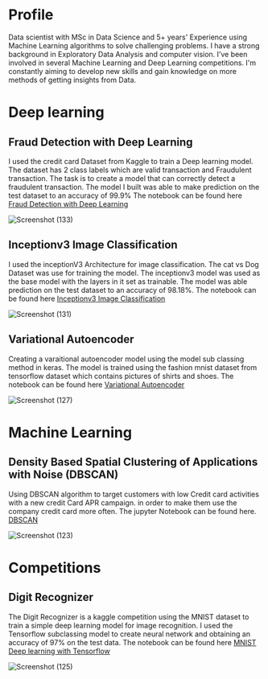 <h1>Profile</h1>
Data scientist with MSc in Data Science and 5+ years' Experience using Machine Learning algorithms to solve challenging problems. I have a strong background in Exploratory Data Analysis and computer vision. I’ve been involved in several Machine Learning and Deep Learning competitions. I'm constantly aiming to develop new skills and gain knowledge on more methods of getting insights from Data.



<h1>Deep learning</h1>
<h2> Fraud Detection with Deep Learning</h2>
I used the credit card Dataset from Kaggle to train a Deep learning model. The dataset has 2 class labels which are valid transaction and Fraudulent transaction. The task is to create a model that can correctly detect a fraudulent transaction. The model I built was able to make prediction on the test dataset to an accuracy of 99.9%
The notebook can be found here
<a href='https://nbviewer.org/github/Ayoola17/Deep-learning-Notebook/blob/main/Deep%20learning/Fraud_detection_with_Deep_learning_.ipynb'>Fraud Detection with Deep Learning</a>

![Screenshot (133)](https://user-images.githubusercontent.com/16554628/210299194-b44441c0-2ce0-4a06-89b3-abe98f70cabc.png)

<h2>Inceptionv3 Image Classification</h2>
I used the inceptionV3 Architecture for image classification. The cat vs Dog Dataset was use for training the model. The inceptionv3 model was used as the base model with the layers in it set as trainable. The model was able prediction on the test dataset to an accuracy of 98.18%. The notebook can be found here
<a href='https://github.com/Ayoola17/Deep-learning-Notebook/blob/main/Deep%20learning/Inceptionv3_image_classification.ipynb'>Inceptionv3 Image Classification</a>

![Screenshot (131)](https://user-images.githubusercontent.com/16554628/210192995-f5b9f0df-e79b-4407-8b4b-05af9e8daadc.png)

<h2> Variational Autoencoder</h2>
Creating a varaitional autoencoder model using the model sub classing method in keras. The model is trained using the fashion mnist dataset from tensorflow dataset which contains pictures of shirts and shoes. The notebook can be found here
<a href='https://github.com/Ayoola17/Deep-learning-Notebook/blob/main/Deep%20learning/VAE_subclassing.ipynb'> Variational Autoencoder</a>

![Screenshot (127)](https://user-images.githubusercontent.com/16554628/210160344-6bfe6f18-d57e-4811-b4fb-e298fc840e9e.png)


<h1>Machine Learning</h1>
<h2>Density Based Spatial Clustering of Applications with Noise (DBSCAN)</h2>
Using DBSCAN algorithm to target customers with low Credit card activities with a new credit Card APR campaign. in order to make them use the company credit card more often. The jupyter Notebook can be found here.
<a href='https://nbviewer.org/github/Ayoola17/Machine-learning-Notebook/blob/main/Machine%20learning%20notebook/Unsupervised%20ML/dbscan.ipynb'>DBSCAN</a>

![Screenshot (123)](https://user-images.githubusercontent.com/16554628/210121852-aa5e9287-840f-4da7-9a8a-b7c4b171e2eb.png)

<h1>Competitions</h1>
<h2> Digit Recognizer</h2>
The Digit Recognizer is a kaggle competition using the MNIST dataset to train a simple deep learning model for image recognition. I used the Tensorflow subclassing model to create neural network and obtaining an accuracy of 97% on the test data. The notebook can be found here
<a href='https://github.com/Ayoola17/competion-notebook/blob/bf92182108e962e8b8dab3eeaba52bf0259772f5/MNIST%20simple%20Deep%20learning%20with%20Tensorflow.ipynb'>MNIST Deep learning with Tensorflow</a> 


![Screenshot (125)](https://user-images.githubusercontent.com/16554628/210122173-745e3eb2-5e4b-4a8b-941d-549270dcb92f.png)



